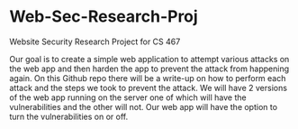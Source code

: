 # Web-Sec-Research-Proj
Website Security Research Project for CS 467

Our goal is to create a simple web application to attempt various attacks on the web app and then harden the app to prevent the attack from happening again. On this Github repo there will be a write-up on how to perform each attack and the steps we took to prevent the attack. We will have 2 versions of the web app running on the server one of which will have the vulnerabilities and the other will not.  Our web app will have the option to turn the vulnerabilities on or off. 
